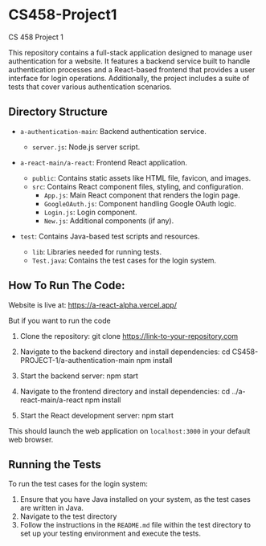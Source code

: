 # CS458-Project1
CS 458 Project 1

This repository contains a full-stack application designed to manage user authentication for a website. It features a backend service built to handle authentication processes and a React-based frontend that provides a user interface for login operations. Additionally, the project includes a suite of tests that cover various authentication scenarios.

## Directory Structure

- `a-authentication-main`: Backend authentication service.
  - `server.js`: Node.js server script.

- `a-react-main/a-react`: Frontend React application.
  - `public`: Contains static assets like HTML file, favicon, and images.
  - `src`: Contains React component files, styling, and configuration.
    - `App.js`: Main React component that renders the login page.
    - `GoogleOAuth.js`: Component handling Google OAuth logic.
    - `Login.js`: Login component.
    - `New.js`: Additional components (if any).

- `test`: Contains Java-based test scripts and resources.
  - `lib`: Libraries needed for running tests.
  - `Test.java`: Contains the test cases for the login system.

## How To Run The Code:

Website is live at: https://a-react-alpha.vercel.app/

But if you want to run the code
1. Clone the repository:
git clone https://link-to-your-repository.com

2. Navigate to the backend directory and install dependencies:
cd CS458-PROJECT-1/a-authentication-main
npm install

3. Start the backend server:
npm start

4. Navigate to the frontend directory and install dependencies:
cd ../a-react-main/a-react
npm install

5. Start the React development server:
npm start

This should launch the web application on `localhost:3000` in your default web browser.

## Running the Tests

To run the test cases for the login system:

1. Ensure that you have Java installed on your system, as the test cases are written in Java.
2. Navigate to the test directory
3. Follow the instructions in the `README.md` file within the test directory to set up your testing environment and execute the tests.

